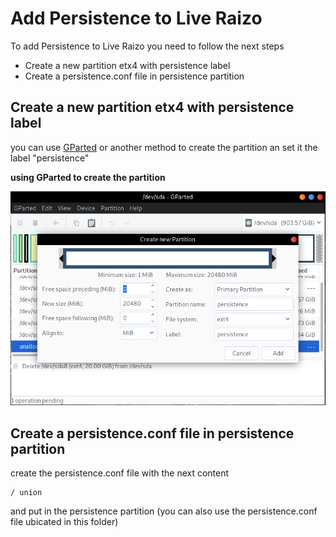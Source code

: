 # Add Persistence to Live Raizo
To add Persistence to Live Raizo you need to follow the next steps

* Create a new partition etx4 with persistence label
* Create a persistence.conf file in persistence partition

## Create a new partition etx4 with persistence label
you can use [GParted](https://gparted.org/) or another method to create the partition an set it the label "persistence"

**using GParted to create the partition**
<p align="center">
  <img src="../Pictures/CreatePartition.png">
</p>

## Create a persistence.conf file in persistence partition
create the persistence.conf file with the next content

```
/ union

```

and put in the persistence partition (you can also use the persistence.conf file ubicated in this folder)